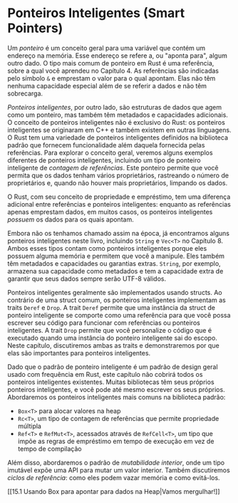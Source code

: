 # Ponteiros Inteligentes (Smart Pointers)

Um *ponteiro* é um conceito geral para uma variável que contém um endereço na memória. Esse endereço se refere a, ou "aponta para", algum outro dado. O tipo mais comum de ponteiro em Rust é uma referência, sobre a qual você aprendeu no Capítulo 4. As referências são indicadas pelo símbolo `&` e emprestam o valor para o qual apontam. Elas não têm nenhuma capacidade especial além de se referir a dados e não têm sobrecarga.

*Ponteiros inteligentes*, por outro lado, são estruturas de dados que agem como um ponteiro, mas também têm metadados e capacidades adicionais. O conceito de ponteiros inteligentes não é exclusivo do Rust: os ponteiros inteligentes se originaram em C++ e também existem em outras linguagens. O Rust tem uma variedade de ponteiros inteligentes definidos na biblioteca padrão que fornecem funcionalidade além daquela fornecida pelas referências. Para explorar o conceito geral, veremos alguns exemplos diferentes de ponteiros inteligentes, incluindo um tipo de ponteiro inteligente de *contagem de referências*. Este ponteiro permite que você permita que os dados tenham vários proprietários, rastreando o número de proprietários e, quando não houver mais proprietários, limpando os dados.

O Rust, com seu conceito de propriedade e empréstimo, tem uma diferença adicional entre referências e ponteiros inteligentes: enquanto as referências apenas emprestam dados, em muitos casos, os ponteiros inteligentes *possuem* os dados para os quais apontam.

Embora não os tenhamos chamado assim na época, já encontramos alguns ponteiros inteligentes neste livro, incluindo `String` e `Vec<T>` no Capítulo 8. Ambos esses tipos contam como ponteiros inteligentes porque eles possuem alguma memória e permitem que você a manipule. Eles também têm metadados e capacidades ou garantias extras. `String`, por exemplo, armazena sua capacidade como metadados e tem a capacidade extra de garantir que seus dados sempre serão UTF-8 válidos.

Ponteiros inteligentes geralmente são implementados usando structs. Ao contrário de uma struct comum, os ponteiros inteligentes implementam as traits `Deref` e `Drop`. A trait `Deref` permite que uma instância da struct de ponteiro inteligente se comporte como uma referência para que você possa escrever seu código para funcionar com referências ou ponteiros inteligentes. A trait `Drop` permite que você personalize o código que é executado quando uma instância do ponteiro inteligente sai do escopo. Neste capítulo, discutiremos ambas as traits e demonstraremos por que elas são importantes para ponteiros inteligentes.

Dado que o padrão de ponteiro inteligente é um padrão de design geral usado com frequência em Rust, este capítulo não cobrirá todos os ponteiros inteligentes existentes. Muitas bibliotecas têm seus próprios ponteiros inteligentes, e você pode até mesmo escrever os seus próprios. Abordaremos os ponteiros inteligentes mais comuns na biblioteca padrão:

*   `Box<T>` para alocar valores na heap
*   `Rc<T>`, um tipo de contagem de referências que permite propriedade múltipla
*   `Ref<T>` e `RefMut<T>`, acessados através de `RefCell<T>`, um tipo que impõe as regras de empréstimo em tempo de execução em vez de tempo de compilação

Além disso, abordaremos o padrão de *mutabilidade interior*, onde um tipo imutável expõe uma API para mutar um valor interior. Também discutiremos *ciclos de referência*: como eles podem vazar memória e como evitá-los.

[[15.1 Usando Box para apontar para dados na Heap|Vamos mergulhar!]]
